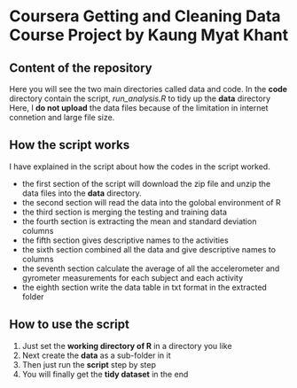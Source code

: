 # Coursera Getting and Cleaning Data Course Project by Kaung Myat Khant
## Content of the repository
Here you will see the two main directories called data and code.
In the **code** directory contain the script, *run_analysis.R* to tidy up the **data** directory
Here, I **do not upload** the data files because of the limitation in internet connetion and large file size.
## How the script works
I have explained in the script about how the codes in the script worked.
- the first section of the script will download the zip file and unzip the data files into the **data** directory.
- the second section will read the data into the golobal environment of R
- the third section is merging the testing and training data
- the fourth section is extracting the mean and standard deviation columns
- the fifth section gives descriptive names to the activities
- the sixth section combined all the data and give descriptive names to columns
- the seventh section calculate the average of all the accelerometer and gyrometer measurements for each subject and each activity
- the eighth section write the data table in txt format in the extracted folder
## How to use the script
1. Just set the **working directory of R** in a directory you like
2. Next create the **data** as a sub-folder in it
3. Then just run the **script** step by step
4. You will finally get the **tidy dataset** in the end
